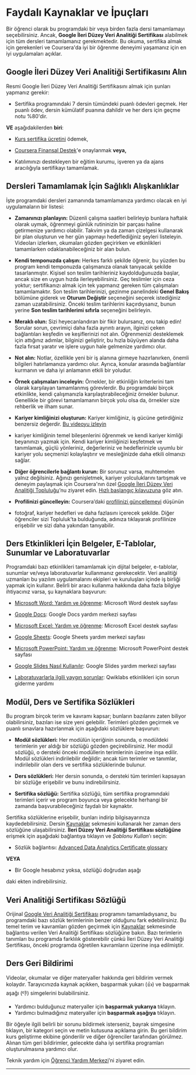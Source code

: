 # Faydalı Kaynaklar ve İpuçları

Bir öğrenci olarak bu programdaki bir veya birden fazla dersi tamamlamayı seçebilirsiniz. Ancak, **Google İleri Düzey Veri Analitiği Sertifikası** alabilmek için tüm dersleri tamamlamanız gerekmektedir. Bu okuma, sertifika almak için gerekenleri ve Coursera'da iyi bir öğrenme deneyimi yaşamanız için en iyi uygulamaları açıklar.

## Google İleri Düzey Veri Analitiği Sertifikasını Alın

Resmi Google İleri Düzey Veri Analitiği Sertifikasını almak için şunları yapmanız gerekir:

* Sertifika programındaki 7 dersin tümündeki puanlı ödevleri geçmek. Her puanlı ödev, dersin kümülatif puanına dahildir ve her ders için geçme notu %80'dir.

**VE** aşağıdakilerden **biri**:

* [Kurs sertifika ücretini](https://www.coursera.support/s/article/209818963-Payments-on-Coursera?language=en_US) ödemek,



* [Coursera Finansal Destek](https://www.coursera.support/s/article/209819033-Apply-for-Financial-Aid-or-a-Scholarship?language=en_US)'e onaylanmak **veya,**

* Katılımınızı destekleyen bir eğitim kurumu, işveren ya da ajans aracılığıyla sertifikayı tamamlamak.

## Dersleri Tamamlamak İçin Sağlıklı Alışkanlıklar

İşte programdaki dersleri zamanında tamamlamanıza yardımcı olacak en iyi uygulamaların bir listesi:

* **Zamanınızı planlayın:** Düzenli çalışma saatleri belirleyip bunlara haftalık olarak uymak, öğrenmeyi günlük rutininizin bir parçası haline getirmenize yardımcı olabilir. Takvim ya da zaman çizelgesi kullanarak bir plan oluşturun ve her gün yapmayı hedeflediğiniz şeyleri listeleyin. Videoları izlerken, okumaları gözden geçirirken ve etkinlikleri tamamlarken odaklanabileceğiniz bir alan bulun.

* **Kendi temponuzda çalışın:** Herkes farklı şekilde öğrenir, bu yüzden bu program kendi temponuzda çalışmanıza olanak tanıyacak şekilde tasarlanmıştır. Kişisel son teslim tarihleriniz kaydolduğunuzda başlar, ancak size en uygun hızda ilerleyebilirsiniz. Geç teslimler için ceza yoktur; sertifikanızı almak için tek yapmanız gereken tüm çalışmaları tamamlamaktır. Son teslim tarihlerinizi, gezinme panelindeki **Genel Bakış** bölümüne giderek ve **Oturum Değiştir** seçeneğini seçerek istediğiniz zaman uzatabilirsiniz. Önceki teslim tarihlerini kaçırdıysanız, bunun yerine **Son teslim tarihlerimi sıfırla** seçeneğini belirleyin.

* **Meraklı olun:** Sizi heyecanlandıran bir fikir bulursanız, onu takip edin! Sorular sorun, çevrimiçi daha fazla ayrıntı arayın, ilginizi çeken bağlantıları keşfedin ve keşiflerinizi not alın. Öğrenmenizi desteklemek için attığınız adımlar, bilginizi geliştirir, bu hızla büyüyen alanda daha fazla fırsat yaratır ve işlere uygun hale gelmenize yardımcı olur.

* **Not alın:** Notlar, özellikle yeni bir iş alanına girmeye hazırlanırken, önemli bilgileri hatırlamanıza yardımcı olur. Ayrıca, konular arasında bağlantılar kurmanın ve daha iyi anlamanın etkili bir yoludur.

* **Örnek çalışmaları inceleyin:** Örnekler, bir etkinliğin kriterlerini tam olarak karşılayan tamamlanmış görevlerdir. Bu programdaki birçok etkinlikte, kendi çalışmanızla karşılaştırabileceğiniz örnekler bulunur. Genellikle bir görevi tamamlamanın birçok yolu olsa da, örnekler size rehberlik ve ilham sunar.

* **Kariyer kimliğinizi oluşturun:** Kariyer kimliğiniz, iş gücüne getirdiğiniz benzersiz değerdir. [Bu videoyu izleyin](https://www.youtube.com/watch?v=_xbT4qMrot4)

* kariyer kimliğinin temel bileşenlerini öğrenmek ve kendi kariyer kimliği beyanınızı yazmak için. Kendi kariyer kimliğinizi keşfetmek ve tanımlamak, güçlü yönleriniz, değerleriniz ve hedeflerinizle uyumlu bir kariyer yolu seçmenizi kolaylaştırır ve mesleğinizde daha etkili olmanızı sağlar.

* **Diğer öğrencilerle bağlantı kurun:** Bir sorunuz varsa, muhtemelen yalnız değilsiniz. Ağınızı genişletmek, kariyer yolculuklarını tartışmak ve deneyim paylaşmak için Coursera'nın özel [Google İleri Düzey Veri Analitiği Topluluğu](http://www.coursera.support/s/group-invite?id=MEY5VkgwMDAwMDAwMWdyMEFB)’nu ziyaret edin. [Hızlı başlangıç kılavuzuna](https://www.coursera.support/s/article/Community-Quick-Start-Guide) göz atın.

* **Profilinizi güncelleyin:** Coursera’daki [profilinizi güncellemeyi](https://www.coursera.org/account/profile) düşünün

* fotoğraf, kariyer hedefleri ve daha fazlasını içerecek şekilde. Diğer öğrenciler sizi Topluluk’ta bulduğunda, adınıza tıklayarak profilinize erişebilir ve sizi daha yakından tanıyabilir.

## Ders Etkinlikleri İçin Belgeler, E-Tablolar, Sunumlar ve Laboratuvarlar

Programdaki bazı etkinlikleri tamamlamak için dijital belgeler, e-tablolar, sunumlar ve/veya laboratuvarlar kullanmanız gerekecektir. Veri analitiği uzmanları bu yazılım uygulamalarını ekipleri ve kuruluşları içinde iş birliği yapmak için kullanır. Belirli bir aracı kullanma hakkında daha fazla bilgiye ihtiyacınız varsa, şu kaynaklara başvurun:

* [Microsoft Word: Yardım ve öğrenme](https://support.microsoft.com/en-us/word): Microsoft Word destek sayfası

* [Google Docs](https://support.google.com/docs/topic/9046002?hl=en&ref_topic=1382883): Google Docs yardım merkezi sayfası

* [Microsoft Excel: Yardım ve öğrenme](https://support.microsoft.com/en-us/excel): Microsoft Excel destek sayfası

* [Google Sheets](https://support.google.com/docs/topic/9054603?hl=en&ref_topic=1382883): Google Sheets yardım merkezi sayfası

* [Microsoft PowerPoint: Yardım ve öğrenme](https://support.microsoft.com/en-us/powerpoint): Microsoft PowerPoint destek sayfası

* [Google Slides Nasıl Kullanılır](https://support.google.com/docs/answer/2763168?hl=en&co=GENIE.Platform%3DDesktop): Google Slides yardım merkezi sayfası

* [Laboratuvarlarla ilgili yaygın sorunlar](https://support.google.com/qwiklabs/answer/9133560?hl=en&ref_topic=9134804): Qwiklabs etkinlikleri için sorun giderme yardımı

## Modül, Ders ve Sertifika Sözlükleri

Bu program birçok terim ve kavramı kapsar; bunların bazılarını zaten biliyor olabilirsiniz, bazıları ise size yeni gelebilir. Terimleri gözden geçirmek ve puanlı sınavlara hazırlanmak için aşağıdaki sözlüklere başvurun:

* **Modül sözlükleri:** Her modülün içeriğinin sonunda, o modüldeki terimlerin yer aldığı bir sözlüğü gözden geçirebilirsiniz. Her modül sözlüğü, o dersteki önceki modüllerin terimlerinin üzerine inşa edilir. Modül sözlükleri indirilebilir değildir; ancak tüm terimler ve tanımlar, indirilebilir olan ders ve sertifika sözlüklerinde bulunur.

* **Ders sözlükleri:** Her dersin sonunda, o dersteki tüm terimleri kapsayan bir sözlüğe erişebilir ve bunu indirebilirsiniz.

* **Sertifika sözlüğü:** Sertifika sözlüğü, tüm sertifika programındaki terimleri içerir ve program boyunca veya gelecekte herhangi bir zamanda başvurabileceğiniz faydalı bir kaynaktır.

Sertifika sözlüklerine erişebilir, bunları indirip bilgisayarınıza kaydedebilirsiniz. Dersin [Kaynaklar](https://www.coursera.org/learn/foundations-of-data-science/resources/cPuiu) sekmesini kullanarak her zaman ders sözlüğüne ulaşabilirsiniz. **İleri Düzey Veri Analitiği Sertifikası sözlüğüne** erişmek için aşağıdaki bağlantıya tıklayın ve *Şablonu Kullan*’ı seçin:

* Sözlük bağlantısı: [Advanced Data Analytics Certificate glossary](https://docs.google.com/document/d/193-AtS7MlB2w4buwiCyPjBoOhIbbByKgHWPpYnSR9VI/template/preview)

**VEYA**

* Bir Google hesabınız yoksa, sözlüğü doğrudan aşağı


daki ekten indirebilirsiniz.

[](https://d3c33hcgiwev3.cloudfront.net/PFymNGYQQ5Cf1XbjyxwNOg_fe8a91120d2244988c658b5a363087f1_Advanced-Data-Analytics-Certificate-glossary.docx?Expires=1752969600&Signature=KwlqdURUR9QGqmxeUuO0d7f~VXQuLWkS15vIE9PJenqD~zZgMjWVoK~A3cgd2BkjdJ34a9kSFbEIniZh6iIrQiy6CPvzd71xhbpliq9xXE7K3QVmV2HuAQQm3inGyCr~vdh-GecuwXuE9t1XjspxvUL25dQLxrouRf6~HYHQXEg_&Key-Pair-Id=APKAJLTNE6QMUY6HBC5A)

## Veri Analitiği Sertifikası Sözlüğü

Orijinal [Google Veri Analitiği Sertifikası](https://www.coursera.org/professional-certificates/google-data-analytics?utm_source=google&utm_medium=institutions&utm_campaign=gwgsite-gDigital-paidha-sem-bk-gen-exa-glp-br-null&_ga=2.170664992.1625030801.1661901112-1742325342.1661901112) programını tamamladıysanız, bu programdaki bazı sözlük terimlerinin benzer olduğunu fark edebilirsiniz. Bu temel terim ve kavramları gözden geçirmek için [Kaynaklar](https://www.coursera.org/learn/foundations-of-data-science/resources/CWv8t) sekmesinde bağlantısı verilen Veri Analitiği Sertifikası sözlüğüne bakın. Bazı terimlerin tanımları bu programda farklılık gösterebilir çünkü İleri Düzey Veri Analitiği Sertifikası, önceki programda öğretilen kavramların üzerine inşa edilmiştir.

## Ders Geri Bildirimi

Videolar, okumalar ve diğer materyaller hakkında geri bildirim vermek kolaydır. Tarayıcınızda kaynak açıkken, başparmak yukarı (👍) ve başparmak aşağı (👎) simgelerini bulabilirsiniz.

* Yardımcı bulduğunuz materyaller için **başparmak yukarıya** tıklayın.
* Yardımcı bulmadığınız materyaller için **başparmak aşağıya** tıklayın.

Bir öğeyle ilgili belirli bir sorunu bildirmek isterseniz, bayrak simgesine tıklayın, bir kategori seçin ve metin kutusuna açıklama girin. Bu geri bildirim kurs geliştirme ekibine gönderilir ve diğer öğrenciler tarafından görülmez. Alınan tüm geri bildirimler, gelecekte daha iyi sertifika programları oluşturulmasına yardımcı olur.

Teknik yardım için [Öğrenci Yardım Merkezi](https://learner.coursera.help/hc/en-us)’ni ziyaret edin.

---

